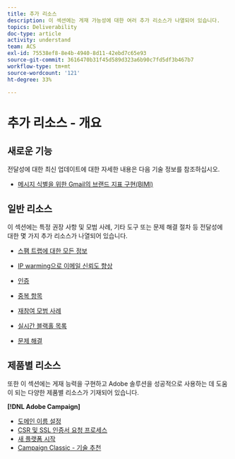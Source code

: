 ```yaml
---
title: 추가 리소스
description: 이 섹션에는 게재 가능성에 대한 여러 추가 리소스가 나열되어 있습니다.
topics: Deliverability
doc-type: article
activity: understand
team: ACS
exl-id: 75538ef8-8e4b-4940-8d11-42ebd7c65e93
source-git-commit: 3616470b31f45d589d323a6b90c7fd5df3b467b7
workflow-type: tm+mt
source-wordcount: '121'
ht-degree: 33%

---
```


# 추가 리소스 - 개요

## 새로운 기능

전달성에 대한 최신 업데이트에 대한 자세한 내용은 다음 기술 정보를 참조하십시오.

* [메시지 식별을 위한 Gmail의 브랜드 지표 구현(BIMI)](../technotes/implement-bimi.md)

## 일반 리소스

이 섹션에는 특정 권장 사항 및 모범 사례, 기타 도구 또는 문제 해결 절차 등 전달성에 대한 몇 가지 추가 리소스가 나열되어 있습니다.

* [스팸 트랩에 대한 모든 정보](../../help/additional-resources/all-about-spam-traps.md)
* [IP warming으로 이메일 신뢰도 향상](../../help/additional-resources/increase-reputation-with-ip-warming.md)
* [인증](../../help/additional-resources/authentication.md)
* [중복 항목](../../help/additional-resources/duplicates.md)
* [재참여 모범 사례](../../help/additional-resources/re-engagement.md)
* [실시간 블랙홀 목록](../../help/additional-resources/blocklist-databases.md)
* [문제 해결](../../help/additional-resources/troubleshooting.md)

   <!--
    [IP Certification](../../help/additional-resources/ip-certification.md)
    [Third-party monitoring tools](../../help/additional-resources/third-party-monitoring-tools.md)-->

## 제품별 리소스

또한 이 섹션에는 게재 능력을 구현하고 Adobe 솔루션을 성공적으로 사용하는 데 도움이 되는 다양한 제품별 리소스가 기재되어 있습니다.

**[!DNL Adobe Campaign]**

* [도메인 이름 설정](../../help/additional-resources/ac-domain-name-setup.md)
* [CSR 및 SSL 인증서 요청 프로세스](../../help/additional-resources/ac-ssl-certificate-request.md)
* [새 플랫폼 시작](../../help/additional-resources/ac-starting-new-platform.md)
* [Campaign Classic - 기술 추천](../../help/additional-resources/acc-technical-recommendations.md)
